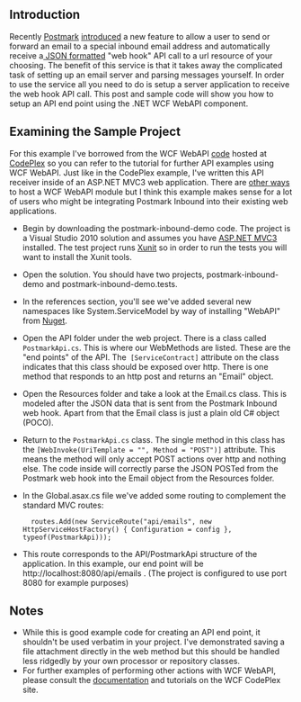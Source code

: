 ## Introduction
Recently [Postmark](http://www.postmarkapp.com) [introduced](http://blog.postmarkapp.com/post/15687406657/introducing-postmark-inbound-easily-parse-replies-other) a new feature to allow a user to send or forward an email to a special inbound email address and automatically receive a[ JSON formatted](http://developer.postmarkapp.com/developer-inbound-parse.html) "web hook" API call to a url resource of your choosing. The benefit of this service is that it takes away the complicated task of setting up an email server and parsing messages yourself. In order to use the service all you need to do is setup a server application to receive the web hook API call. This post and sample code will show you how to setup an API end point using the .NET WCF WebAPI component.

## Examining the Sample Project
For this example I've borrowed from the WCF WebAPI [code](http://wcf.codeplex.com/wikipage?title=Getting%20started:%20Building%20a%20simple%20web%20api) hosted at [CodePlex](http://wcf.codeplex.com) so you can refer to the tutorial for further API examples using WCF WebAPI. Just like in the CodePlex example, I've written this API receiver inside of an ASP.NET MVC3 web application. There are [other ways](http://www.bizcoder.com/index.php/2011/04/16/the-worlds-simplest-wcf-web-api/) to host a WCF WebAPI module but I think this example makes sense for a lot of users who might be integrating Postmark Inbound into their existing web applications.

* Begin by downloading the postmark-inbound-demo code. The project is a Visual Studio 2010 solution and assumes you have [ASP.NET MVC3](http://www.asp.net/mvc) installed. The test project runs [Xunit](http://xunit.codeplex.com/) so in order to run the tests you will want to install the Xunit tools.
* Open the solution. You should have two projects, postmark-inbound-demo and postmark-inbound-demo.tests.
* In the references section, you'll see we've added several new namespaces like System.ServiceModel by way of installing "WebAPI" from [Nuget](http://nuget.org/).
* Open the API folder under the web project. There is a class called `PostmarkApi.cs`. This is where our WebMethods are listed. These are the "end points" of the API. The` [ServiceContract]` attribute on the class indicates that this class should be exposed over http. There is one method that responds to an http post and returns an "Email" object.
* Open the Resources folder and take a look at the Email.cs class. This is modeled after the JSON data that is sent from the Postmark Inbound web hook. Apart from that the Email class is just a plain old C# object (POCO).
* Return to the `PostmarkApi.cs` class. The single method in this class has the `[WebInvoke(UriTemplate = "", Method = "POST")]` attribute. This means the method will only accept POST actions over http and nothing else. The code inside will correctly parse the JSON POSTed from the Postmark web hook into the Email object from the Resources folder.
* In the Global.asax.cs file we've added some routing to complement the standard MVC routes:

		routes.Add(new ServiceRoute("api/emails", new HttpServiceHostFactory() { Configuration = config }, typeof(PostmarkApi)));
		
* This route corresponds to the API/PostmarkApi structure of the application. In this example, our end point will be http://localhost:8080/api/emails . (The project is configured to use port 8080 for example purposes)

## Notes
* While this is good example code for creating an API end point, it shouldn't be used verbatim in your project. I've demonstrated saving a file attachment directly in the web method but this should be handled less ridgedly by your own processor or repository classes.
* For further examples of performing other actions with WCF WebAPI, please consult the [documentation](http://wcf.codeplex.com/documentation) and tutorials on the WCF CodePlex site.
